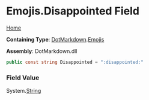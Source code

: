 # Emojis\.Disappointed Field

[Home](../../../README.md)

**Containing Type**: [DotMarkdown](../../README.md)\.[Emojis](../README.md)

**Assembly**: DotMarkdown\.dll

```csharp
public const string Disappointed = ":disappointed:"
```

### Field Value

System\.[String](https://docs.microsoft.com/en-us/dotnet/api/system.string)